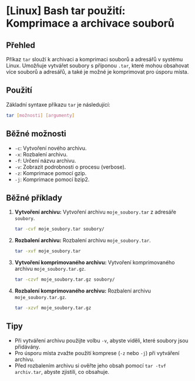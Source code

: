 # [Linux] Bash tar použití: Komprimace a archivace souborů

## Přehled
Příkaz `tar` slouží k archivaci a komprimaci souborů a adresářů v systému Linux. Umožňuje vytvářet soubory s příponou `.tar`, které mohou obsahovat více souborů a adresářů, a také je možné je komprimovat pro úsporu místa.

## Použití
Základní syntaxe příkazu `tar` je následující:

```bash
tar [možnosti] [argumenty]
```

## Běžné možnosti
- `-c`: Vytvoření nového archivu.
- `-x`: Rozbalení archivu.
- `-f`: Určení názvu archivu.
- `-v`: Zobrazit podrobnosti o procesu (verbose).
- `-z`: Komprimace pomocí gzip.
- `-j`: Komprimace pomocí bzip2.

## Běžné příklady
1. **Vytvoření archivu:**
   Vytvoření archivu `moje_soubory.tar` z adresáře `soubory`.
   ```bash
   tar -cvf moje_soubory.tar soubory/
   ```

2. **Rozbalení archivu:**
   Rozbalení archivu `moje_soubory.tar`.
   ```bash
   tar -xvf moje_soubory.tar
   ```

3. **Vytvoření komprimovaného archivu:**
   Vytvoření komprimovaného archivu `moje_soubory.tar.gz`.
   ```bash
   tar -czvf moje_soubory.tar.gz soubory/
   ```

4. **Rozbalení komprimovaného archivu:**
   Rozbalení archivu `moje_soubory.tar.gz`.
   ```bash
   tar -xzvf moje_soubory.tar.gz
   ```

## Tipy
- Při vytváření archivu použijte volbu `-v`, abyste viděli, které soubory jsou přidávány.
- Pro úsporu místa zvažte použití komprese (`-z` nebo `-j`) při vytváření archivu.
- Před rozbalením archivu si ověřte jeho obsah pomocí `tar -tvf archiv.tar`, abyste zjistili, co obsahuje.